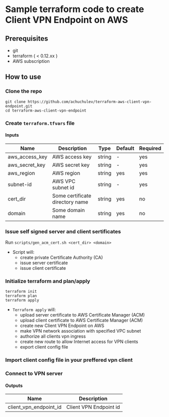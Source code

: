 # Sample terraform code to create Client VPN Endpoint on AWS

## Prerequisites

- git
- terraform ( < 0.12.xx )
- AWS subscription

## How to use

### Clone the repo

```
git clone https://github.com/achuchulev/terraform-aws-client-vpn-endpoint.git
cd terraform-aws-client-vpn-endpoint
```

### Create `terraform.tfvars` file

#### Inputs

| Name  |	Description |	Type |  Default |	Required
| ----- | ----------- | ---- |  ------- | --------
| aws_access_key   | AWS access key | string  | -   | yes
| aws_secret_key   | AWS secret key | string  | -   | yes
| aws_region       | AWS region     | string  | yes | yes
| subnet-id   | AWS VPC subnet id | string  | -   | yes
| cert_dir | Some certificate directory name     | string  | yes | no
| domain | Some domain name     | string  | yes | no

### Issue self signed server and client sertificates

Run `scripts/gen_acm_cert.sh <cert_dir> <domain>`

- Script will:
  - create private Certificate Authority (CA)
  - issue server certificate
  - issue client certificate

### Initialize terraform and plan/apply

```
terraform init
terraform plan
terraform apply
```

- `Terraform apply` will:
  - upload server certificate to AWS Certificate Manager (ACM)
  - upload client certificate to AWS Certificate Manager (ACM)
  - create new Client VPN Endpoint on AWS 
  - make VPN network association with specified VPC subnet
  - authorize all clients vpn ingress
  - create new route to allow Internet access for VPN clients
  - export client config file

### Import client config file in your preffered vpn client

### Connect to VPN server

  #### Outputs

| Name  |	Description 
| ----- | ----------- 
| client_vpn_endpoint_id | Client VPN Endpoint id
